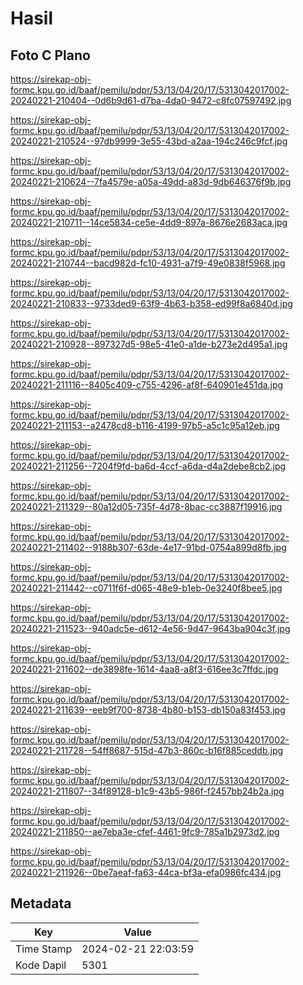 # Hasil

## Foto C Plano

https://sirekap-obj-formc.kpu.go.id/baaf/pemilu/pdpr/53/13/04/20/17/5313042017002-20240221-210404--0d6b9d61-d7ba-4da0-9472-c8fc07597492.jpg

https://sirekap-obj-formc.kpu.go.id/baaf/pemilu/pdpr/53/13/04/20/17/5313042017002-20240221-210524--97db9999-3e55-43bd-a2aa-194c246c9fcf.jpg

https://sirekap-obj-formc.kpu.go.id/baaf/pemilu/pdpr/53/13/04/20/17/5313042017002-20240221-210624--7fa4579e-a05a-49dd-a83d-9db646376f9b.jpg

https://sirekap-obj-formc.kpu.go.id/baaf/pemilu/pdpr/53/13/04/20/17/5313042017002-20240221-210711--14ce5834-ce5e-4dd9-897a-8676e2683aca.jpg

https://sirekap-obj-formc.kpu.go.id/baaf/pemilu/pdpr/53/13/04/20/17/5313042017002-20240221-210744--bacd982d-fc10-4931-a7f9-49e0838f5968.jpg

https://sirekap-obj-formc.kpu.go.id/baaf/pemilu/pdpr/53/13/04/20/17/5313042017002-20240221-210833--9733ded9-63f9-4b63-b358-ed99f8a6840d.jpg

https://sirekap-obj-formc.kpu.go.id/baaf/pemilu/pdpr/53/13/04/20/17/5313042017002-20240221-210928--897327d5-98e5-41e0-a1de-b273e2d495a1.jpg

https://sirekap-obj-formc.kpu.go.id/baaf/pemilu/pdpr/53/13/04/20/17/5313042017002-20240221-211116--8405c409-c755-4296-af8f-640901e451da.jpg

https://sirekap-obj-formc.kpu.go.id/baaf/pemilu/pdpr/53/13/04/20/17/5313042017002-20240221-211153--a2478cd8-b116-4199-97b5-a5c1c95a12eb.jpg

https://sirekap-obj-formc.kpu.go.id/baaf/pemilu/pdpr/53/13/04/20/17/5313042017002-20240221-211256--7204f9fd-ba6d-4ccf-a6da-d4a2debe8cb2.jpg

https://sirekap-obj-formc.kpu.go.id/baaf/pemilu/pdpr/53/13/04/20/17/5313042017002-20240221-211329--80a12d05-735f-4d78-8bac-cc3887f19916.jpg

https://sirekap-obj-formc.kpu.go.id/baaf/pemilu/pdpr/53/13/04/20/17/5313042017002-20240221-211402--9188b307-63de-4e17-91bd-0754a899d8fb.jpg

https://sirekap-obj-formc.kpu.go.id/baaf/pemilu/pdpr/53/13/04/20/17/5313042017002-20240221-211442--c0711f6f-d065-48e9-b1eb-0e3240f8bee5.jpg

https://sirekap-obj-formc.kpu.go.id/baaf/pemilu/pdpr/53/13/04/20/17/5313042017002-20240221-211523--940adc5e-d612-4e56-9d47-9643ba904c3f.jpg

https://sirekap-obj-formc.kpu.go.id/baaf/pemilu/pdpr/53/13/04/20/17/5313042017002-20240221-211602--de3898fe-1614-4aa8-a8f3-616ee3c7ffdc.jpg

https://sirekap-obj-formc.kpu.go.id/baaf/pemilu/pdpr/53/13/04/20/17/5313042017002-20240221-211639--eeb9f700-8738-4b80-b153-db150a83f453.jpg

https://sirekap-obj-formc.kpu.go.id/baaf/pemilu/pdpr/53/13/04/20/17/5313042017002-20240221-211728--54ff8687-515d-47b3-860c-b16f885ceddb.jpg

https://sirekap-obj-formc.kpu.go.id/baaf/pemilu/pdpr/53/13/04/20/17/5313042017002-20240221-211807--34f89128-b1c9-43b5-986f-f2457bb24b2a.jpg

https://sirekap-obj-formc.kpu.go.id/baaf/pemilu/pdpr/53/13/04/20/17/5313042017002-20240221-211850--ae7eba3e-cfef-4461-9fc9-785a1b2973d2.jpg

https://sirekap-obj-formc.kpu.go.id/baaf/pemilu/pdpr/53/13/04/20/17/5313042017002-20240221-211926--0be7aeaf-fa63-44ca-bf3a-efa0986fc434.jpg


## Metadata

| Key        | Value               |
| ---------- | ------------------- |
| Time Stamp | 2024-02-21 22:03:59 |
| Kode Dapil | 5301                |




